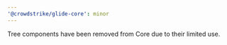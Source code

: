 ```yaml
---
'@crowdstrike/glide-core': minor
---
```


Tree components have been removed from Core due to their limited use.
